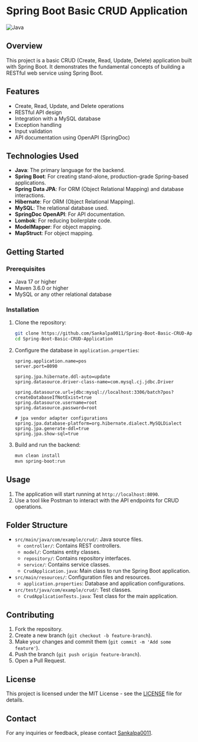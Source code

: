 # Spring Boot Basic CRUD Application

![Java](https://img.shields.io/badge/Java-100%25-blue)

## Overview

This project is a basic CRUD (Create, Read, Update, Delete) application built with Spring Boot. It demonstrates the fundamental concepts of building a RESTful web service using Spring Boot.

## Features

- Create, Read, Update, and Delete operations
- RESTful API design
- Integration with a MySQL database
- Exception handling
- Input validation
- API documentation using OpenAPI (SpringDoc)

## Technologies Used

- **Java**: The primary language for the backend.
- **Spring Boot**: For creating stand-alone, production-grade Spring-based applications.
- **Spring Data JPA**: For ORM (Object Relational Mapping) and database interactions.
- **Hibernate**: For ORM (Object Relational Mapping).
- **MySQL**: The relational database used.
- **SpringDoc OpenAPI**: For API documentation.
- **Lombok**: For reducing boilerplate code.
- **ModelMapper**: For object mapping.
- **MapStruct**: For object mapping.

## Getting Started

### Prerequisites

- Java 17 or higher
- Maven 3.6.0 or higher
- MySQL or any other relational database

### Installation

1. Clone the repository:
    ```bash
    git clone https://github.com/Sankalpa0011/Spring-Boot-Basic-CRUD-Application.git
    cd Spring-Boot-Basic-CRUD-Application
    ```

2. Configure the database in `application.properties`:
    ```properties
    spring.application.name=pos
    server.port=8090

    spring.jpa.hibernate.ddl-auto=update
    spring.datasource.driver-class-name=com.mysql.cj.jdbc.Driver

    spring.datasource.url=jdbc:mysql://localhost:3306/batch7pos?createDatabaseIfNotExist=true
    spring.datasource.username=root
    spring.datasource.password=root

    # jpa vendor adapter configurations
    spring.jpa.database-platform=org.hibernate.dialect.MySQLDialect
    spring.jpa.generate-ddl=true
    spring.jpa.show-sql=true
    ```

3. Build and run the backend:
    ```bash
    mvn clean install
    mvn spring-boot:run
    ```

## Usage

1. The application will start running at `http://localhost:8090`.
2. Use a tool like Postman to interact with the API endpoints for CRUD operations.

## Folder Structure

- `src/main/java/com/example/crud/`: Java source files.
    - `controller/`: Contains REST controllers.
    - `model/`: Contains entity classes.
    - `repository/`: Contains repository interfaces.
    - `service/`: Contains service classes.
    - `CrudApplication.java`: Main class to run the Spring Boot application.
- `src/main/resources/`: Configuration files and resources.
    - `application.properties`: Database and application configurations.
- `src/test/java/com/example/crud/`: Test classes.
    - `CrudApplicationTests.java`: Test class for the main application.

## Contributing

1. Fork the repository.
2. Create a new branch (`git checkout -b feature-branch`).
3. Make your changes and commit them (`git commit -m 'Add some feature'`).
4. Push the branch (`git push origin feature-branch`).
5. Open a Pull Request.

## License

This project is licensed under the MIT License - see the [LICENSE](LICENSE) file for details.

## Contact

For any inquiries or feedback, please contact [Sankalpa0011](https://github.com/Sankalpa0011).

